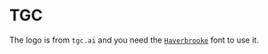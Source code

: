 # TGC

The logo is from `tgc.ai` and you need the [`Haverbrooke`](https://www.dafont.com/haverbrooke.font) font to use it.
